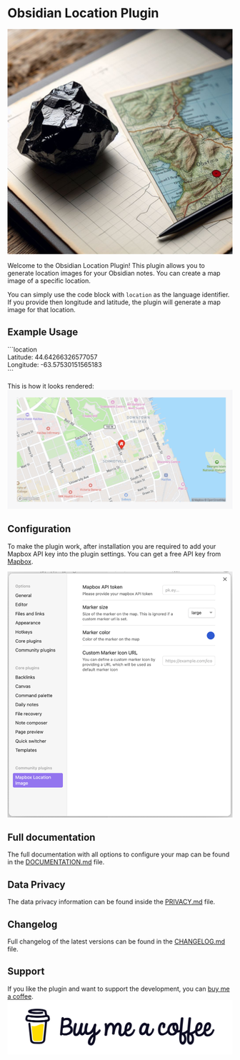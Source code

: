 # Obsidian Location Plugin

![Obsidian location image generated by ChatGPT](/docs/designer.png)

Welcome to the Obsidian Location Plugin! This plugin allows you to generate location images for your Obsidian notes. You can create a map image of a specific location.

You can simply use the code block with `location` as the language identifier. If you provide then longitude and latitude, the plugin will generate a map image for that location.

## Example Usage

\```location  
Latitude: 44.64266326577057  
Longitude: -63.57530151565183  
\```

This is how it looks rendered:
![Screenshot of obsidian with rendered location image](/docs/rendered.png)

## Configuration

To make the plugin work, after installation you are required to add your Mapbox API key into the plugin settings. You can get a free API key from [Mapbox](https://www.mapbox.com/).

![Obsidian location plugin settings](/docs/settings.png)

## Full documentation

The full documentation with all options to configure your map can be found in the [DOCUMENTATION.md](./DOCUMENTATION.md) file.

## Data Privacy

The data privacy information can be found inside the [PRIVACY.md](./PRIVACY.md) file.

## Changelog

Full changelog of the latest versions can be found in the [CHANGELOG.md](./CHANGELOG.md) file.

## Support

If you like the plugin and want to support the development, you can [buy me a coffee](https://buymeacoffee.com/aaronczichon.de).  
[![buy me a coffee](/docs/bmc.png)](https://buymeacoffee.com/aaronczichon.de)
